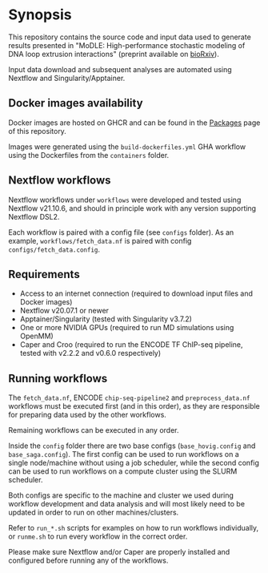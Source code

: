 <!--
Copyright (C) 2022 Roberto Rossini <roberros@uio.no>

SPDX-License-Identifier: MIT
-->

# Synopsis

This repository contains the source code and input data used to generate results presented in "MoDLE: High-performance stochastic modeling of DNA loop extrusion interactions" (preprint available on [bioRxiv](https://doi.org/10.1101/2022.04.13.488157)).

Input data download and subsequent analyses are automated using Nextflow and Singularity/Apptainer.

## Docker images availability

Docker images are hosted on GHCR and can be found in the [Packages](https://github.com/orgs/paulsengroup/packages?repo_name=2021-modle-paper-001-data-analysis) page of this repository.

Images were generated using the `build-dockerfiles.yml` GHA workflow using the Dockerfiles from the `containers` folder.

## Nextflow workflows

Nextflow workflows under `workflows` were developed and tested using Nextflow v21.10.6, and should in principle work with any version supporting Nextflow DSL2.

Each workflow is paired with a config file (see `configs` folder). As an example, `workflows/fetch_data.nf` is paired with config `configs/fetch_data.config`.

## Requirements

- Access to an internet connection (required to download input files and Docker images)
- Nextflow v20.07.1 or newer
- Apptainer/Singularity (tested with Singularity v3.7.2)
- One or more NVIDIA GPUs (required to run MD simulations using OpenMM)
- Caper and Croo (required to run the ENCODE TF ChIP-seq pipeline, tested with v2.2.2 and v0.6.0 respectively)

## Running workflows

The `fetch_data.nf`, ENCODE `chip-seq-pipeline2` and `preprocess_data.nf` workflows must be executed first (and in this order), as they are responsible for preparing data used by the other workflows.

Remaining workflows can be executed in any order.

Inside the `config` folder there are two base configs (`base_hovig.config` and `base_saga.config`). The first config can be used to run workflows on a single node/machine without using a job scheduler, while the second config can be used to run workflows on a compute cluster using the SLURM scheduler.

Both configs are specific to the machine and cluster we used during workflow development and data analysis and will most likely need to be updated in order to run on other machines/clusters.

Refer to `run_*.sh` scripts for examples on how to run workflows individually, or `runme.sh` to run every workflow in the correct order.

Please make sure Nextflow and/or Caper are properly installed and configured before running any of the workflows.
